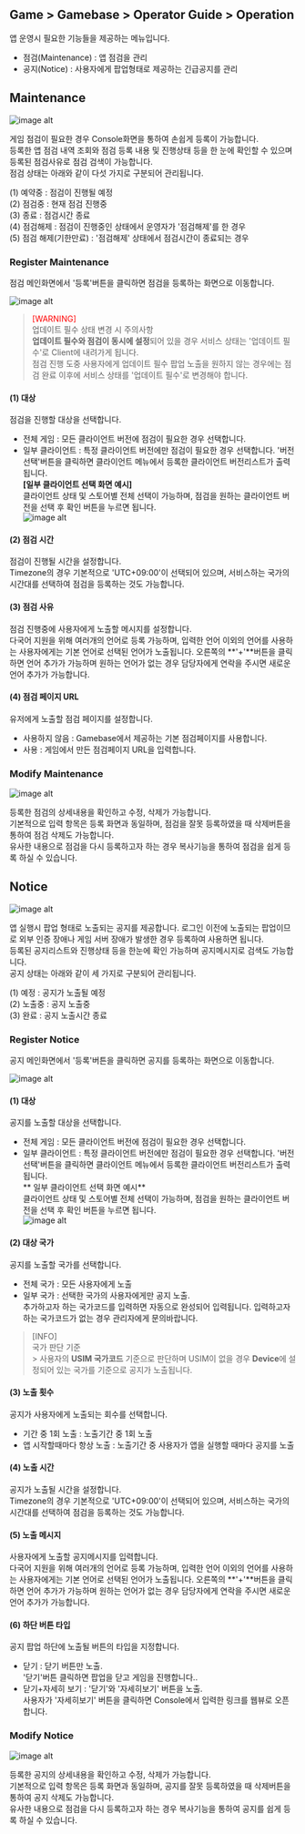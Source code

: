 ## Game > Gamebase > Operator Guide > Operation
앱 운영시 필요한 기능들을 제공하는 메뉴입니다. <br/>

* 점검(Maintenance) : 앱 점검을 관리
* 공지(Notice) : 사용자에게 팝업형태로 제공하는 긴급공지를 관리

## Maintenance


![image alt](http://static.toastoven.net/prod_gamebase/Operators_Guide/Console_Maintenance1_1.1.png)

게임 점검이 필요한 경우 Console화면을 통하여 손쉽게 등록이 가능합니다.<br/>
등록한 앱 점검 내역 조회와 점검 등록 내용 및 진행상태 등을 한 눈에 확인할 수 있으며 등록된 점검사유로 점검 검색이 가능합니다.<br />
점검 상태는 아래와 같이 다섯 가지로 구분되어 관리됩니다.<br />

(1) 예약중 : 점검이 진행될 예정<br />
(2) 점검중 : 현재 점검 진행중<br />
(3) 종료 : 점검시간 종료<br />
(4) 점검해제 : 점검이 진행중인 상태에서 운영자가 '점검해제'를 한 경우<br />
(5) 점검 해제(기한만료) : '점검해제' 상태에서 점검시간이 종료되는 경우<br />


### Register Maintenance

점검 메인화면에서 '등록'버튼을 클릭하면 점검을 등록하는 화면으로 이동합니다.<br />

![image alt](http://static.toastoven.net/prod_gamebase/Operators_Guide/Console_Maintenance2_1.3.png)

>  <font color="red">[WARNING] </font>  
>  업데이트 필수 상태 변경 시 주의사항<br/>
> **업데이트 필수와 점검이 동시에 설정**되어 있을 경우 서비스 상태는 '업데이트 필수'로 Client에 내려가게 됩니다.<br/>
> 점검 진행 도중 사용자에게 업데이트 필수 팝업 노출을 원하지 않는 경우에는 점검 완료 이후에 서비스 상태를 '업데이트 필수'로 변경해야 합니다.<br/>

#### (1) 대상
점검을 진행할 대상을 선택합니다.<br />

- 전체 게임 : 모든 클라이언트 버전에 점검이 필요한 경우 선택합니다.
- 일부 클라이언트 : 특정 클라이언트 버전에만 점검이 필요한 경우 선택합니다. '버전 선택'버튼을 클릭하면 클라이언트 메뉴에서 등록한 클라이언트 버전리스트가 출력됩니다.<br/>
**[일부 클라이언트 선택 화면 예시]**<br/>
클라이언트 상태 및 스토어별 전체 선택이 가능하며, 점검을 원하는 클라이언트 버전을 선택 후 확인 버튼을 누르면 됩니다.<br/>
![image alt](http://static.toastoven.net/prod_gamebase/Operators_Guide/Console_Maintenance4_1.3.png)


#### (2) 점검 시간
점검이 진행될 시간을 설정합니다.<br />
Timezone의 경우 기본적으로 'UTC+09:00'이 선택되어 있으며, 서비스하는 국가의 시간대를 선택하여 점검을 등록하는 것도 가능합니다.<br />

#### (3) 점검 사유
점검 진행중에 사용자에게 노출할 메시지를 설정합니다.<br />
다국어 지원을 위해 여러개의 언어로 등록 가능하며, 입력한 언어 이외의 언어를 사용하는 사용자에게는 기본 언어로 선택된 언어가 노출됩니다. 오른쪽의 **'+'**버튼을 클릭하면 언어 추가가 가능하며 원하는 언어가 없는 경우 담당자에게 연락을 주시면 새로운 언어 추가가 가능합니다.<br />

#### (4) 점검 페이지 URL
유저에게 노출할 점검 페이지를 설정합니다.<br />

- 사용하지 않음 : Gamebase에서 제공하는 기본 점검페이지를 사용합니다.<br />
- 사용 : 게임에서 만든 점검페이지 URL을 입력합니다.<br />


### Modify Maintenance
![image alt](http://static.toastoven.net/prod_gamebase/Operators_Guide/Console_Maintenance3_1.1.png)

등록한 점검의 상세내용을 확인하고 수정, 삭제가 가능합니다.<br />
기본적으로 입력 항목은 등록 화면과 동일하며, 점검을 잘못 등록하였을 때 삭제버튼을 통하여 점검 삭제도 가능합니다.<br />
유사한 내용으로 점검을 다시 등록하고자 하는 경우 복사기능을 통하여 점검을 쉽게 등록 하실 수 있습니다.<br />

## Notice

![image alt](http://static.toastoven.net/prod_gamebase/Operators_Guide/Console_Notice1_1.2.png)

앱 실행시 팝업 형태로 노출되는 공지를 제공합니다. 로그인 이전에 노출되는 팝업이므로 외부 인증 장애나 게임 서버 장애가 발생한 경우 등록하여 사용하면 됩니다.<br/>
등록된 공지리스트와 진행상태 등을 한눈에 확인 가능하며 공지메시지로 검색도 가능합니다.<br />
공지 상태는 아래와 같이 세 가지로 구분되어 관리됩니다.<br />

(1) 예정 : 공지가 노출될 예정<br />
(2) 노출중 : 공지 노출중<br />
(3) 완료 : 공지 노출시간 종료<br />

### Register Notice

공지 메인화면에서 '등록'버튼을 클릭하면 공지를 등록하는 화면으로 이동합니다.<br />

![image alt](http://static.toastoven.net/prod_gamebase/Operators_Guide/Console_Notice2_1.0.png)

#### (1) 대상

공지를 노출할 대상을 선택합니다.<br />

- 전체 게임 : 모든 클라이언트 버전에 점검이 필요한 경우 선택합니다.
- 일부 클라이언트 : 특정 클라이언트 버전에만 점검이 필요한 경우 선택합니다. '버전 선택'버튼을 클릭하면 클라이언트 메뉴에서 등록한 클라이언트 버전리스트가 출력됩니다.<br />
** 일부 클라이언트 선택 화면 예시** <br/>
클라이언트 상태 및 스토어별 전체 선택이 가능하며, 점검을 원하는 클라이언트 버전을 선택 후 확인 버튼을 누르면 됩니다.<br/>
![image alt](http://static.toastoven.net/prod_gamebase/Operators_Guide/Console_Maintenance4_1.3.png)


#### (2) 대상 국가
공지를 노출할 국가를 선택합니다.<br />

- 전체 국가 : 모든 사용자에게 노출
- 일부 국가 : 선택한 국가의 사용자에게만 공지 노출. <br/>
추가하고자 하는 국가코드를 입력하면 자동으로 완성되어 입력됩니다. 입력하고자 하는 국가코드가 없는 경우 관리자에게 문의바랍니다.

> [INFO]<br/>
> 국가 판단 기준<br/>>
> 사용자의 **USIM 국가코드** 기준으로 판단하며 USIM이 없을 경우 **Device**에 설정되어 있는 국가를 기준으로 공지가 노출됩니다.<br />

#### (3) 노출 횟수
공지가 사용자에게 노출되는 회수를 선택합니다.<br />

- 기간 중 1회 노출 : 노출기간 중 1회 노출
- 앱 시작할때마다 항상 노출 : 노출기간 중 사용자가 앱을 실행할 때마다 공지를 노출

#### (4) 노출 시간
공지가 노출될 시간을 설정합니다.<br />
Timezone의 경우 기본적으로 'UTC+09:00'이 선택되어 있으며, 서비스하는 국가의 시간대를 선택하여 점검을 등록하는 것도 가능합니다.<br />

#### (5) 노출 메시지
사용자에게 노출할 공지메시지를 입력합니다.<br />
다국어 지원을 위해 여러개의 언어로 등록 가능하며, 입력한 언어 이외의 언어를 사용하는 사용자에게는 기본 언어로 선택된 언어가 노출됩니다. 오른쪽의 **'+'**버튼을 클릭하면 언어 추가가 가능하며 원하는 언어가 없는 경우 담당자에게 연락을 주시면 새로운 언어 추가가 가능합니다.<br />


#### (6) 하단 버튼 타입
공지 팝업 하단에 노출될 버튼의 타입을 지정합니다.<br />

- 닫기 : 닫기 버튼만 노출. <br/>
'닫기'버튼 클릭하면 팝업을 닫고 게임을 진행합니다..
- 닫기+자세히 보기 : '닫기'와 '자세히보기' 버튼을 노출.<br/>
사용자가 '자세히보기' 버튼을 클릭하면 Console에서 입력한 링크를 웹뷰로 오픈합니다.

### Modify Notice 
![image alt](http://static.toastoven.net/prod_gamebase/Operators_Guide/Console_Notice3_1.1.png)

등록한 공지의 상세내용을 확인하고 수정, 삭제가 가능합니다.<br />
기본적으로 입력 항목은 등록 화면과 동일하며, 공지를 잘못 등록하였을 때 삭제버튼을 통하여 공지 삭제도 가능합니다.<br />
유사한 내용으로 점검을 다시 등록하고자 하는 경우 복사기능을 통하여 공지를 쉽게 등록 하실 수 있습니다.<br />

